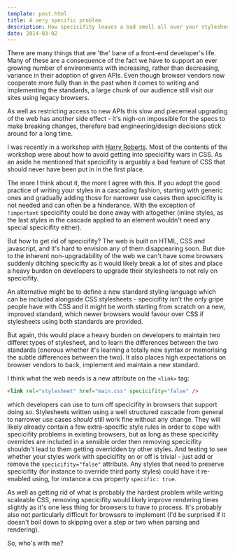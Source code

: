 ```yaml
---
template: post.html
title: A very specific problem
description: How specicifity leaves a bad smell all over your stylesheets
date: 2014-03-02
---
```


There are many things that are 'the' bane of a front-end developer's life. Many of these are a consequence of the fact we have to support an ever growing number of environments with increasing, rather than decreasing, variance in their adoption of given APIs. Even though browser vendors now cooperate more fully than in the past when it comes to writing and implementing the standards, a large chunk of our audience still visit our sites using legacy browsers.

As well as restricting access to new APIs this slow and piecemeal upgrading of the web has another side effect - it's nigh-on impossible for the specs to make breaking changes, therefore bad engineering/design decisions stick around for a long time. 

I was recently in a workshop with [Harry Roberts](http://csswizadry.com). Most of the contents of the workshop were about how to avoid getting into specicifity wars in CSS. As an aside he mentioned that specicifity is arguably a bad feature of CSS that should never have been put in in the first place. 

The more I think about it, the more I agree with this. If you adopt the good practice of writing your styles in a cascading fashion, starting with generic ones and gradually adding those for narrower use cases then specicifity is not needed and can often be a hinderance. With the exception of `!important` specicifity could be done away with altogether (inline styles, as the last styles in the cascade applied to an element wouldn't need any special specicifity either).

But how to get rid of specicifity? The web is built on HTML, CSS and javascript, and it's hard to envision any of them disappearing soon. But due to the inherent non-upgradability of the web we can't have some browsers suddenly ditching specicifty as it would likely break a lot of sites and place a heavy burden on developers to upgrade their stylesheets to not rely on specicifity.

An alternative might be to define a new standard styling language which can be included alongside CSS stylesheets - specicifity isn't the only gripe people have with CSS and it might be worth starting from scratch on a new, improved standard, which newer browsers would favour over CSS if stylesheets using both standards are provided.

But again, this would place a heavy burden on developers to maintain two differet types of stylesheet, and to learn the differences between the two standards (onerous whether it's learning a totally new syntax or memorising the subtle differences between the two). It also places high expectations on browser vendors to back, implement and maintain a new standard.

I think what the web needs is a new attribute on the `<link>` tag:

```html
<link rel="stylesheet" href="main.css" specicifity="false" />
```

which developers can use to turn off specicifity in browsers that support doing so. Stylesheets written using a well structured cascade from general to narrower use cases *should* still work fine without any change. They will likely already contain a few extra-specific style rules in order to cope with specicifity problems in existing browsers, but as long as these specicifity overrides are included in a sensible order then removing specicifity shouldn't lead to them getting overridden by other styles. And testing to see whether your styles work with specicifity on or off is trivial - just add or remove the `specicifity="false"` attribute. Any styles that need to preserve specicifity (for instance to override third party styles) could have it re-enabled using, for instance a css property `specific: true`.

As well as getting rid of what is probably the hardest problem while writing scaleable CSS, removing specicifity would likely improve rendering times slightly as it's one less thing for browsers to have to process. It's probably also not particularly difficult for browsers to implement (I'd be surprised if it doesn't boil down to skipping over a step or two when parsing and rendering).

So, who's with me?
